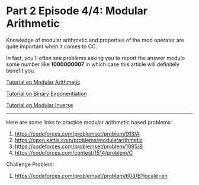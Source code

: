 Part 2 Episode 4/4: Modular Arithmetic
=====

Knowledge of modular arithmetic and properties of the mod operator are quite important when it comes to CC.

In fact, you'll often see problems asking you to report the answer modulo some number like **1000000007** in which case this article will definitely benefit you.

[Tutorial on Modular Arithmetic](https://codeforces.com/blog/entry/72527)

[Tutorial on Binary Exponentiation](https://cp-algorithms.com/algebra/binary-exp.html)

[Tutorial on Modular Inverse](https://cp-algorithms.com/algebra/module-inverse.html)

-----
 
Here are some links to practice modular arithmetic based problems:

1. https://codeforces.com/problemset/problem/913/A
2. https://open.kattis.com/problems/modulararithmetic
3. https://codeforces.com/problemset/problem/1085/B
4. https://codeforces.com/contest/1514/problem/C

Challenge Problem:

1. https://codeforces.com/problemset/problem/603/B?locale=en
